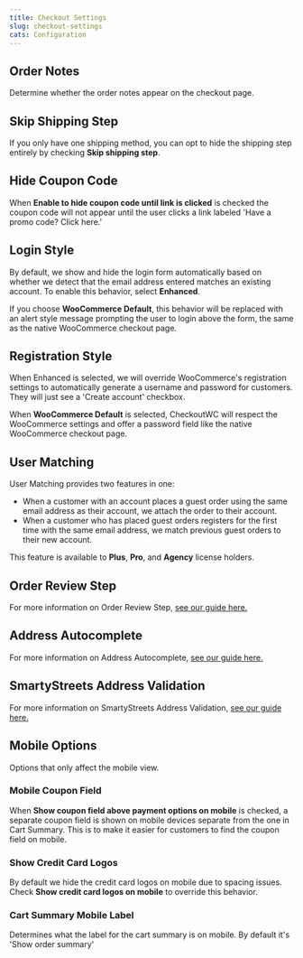 ```yaml
---
title: Checkout Settings
slug: checkout-settings
cats: Configuration
---
```



  <h2>
    Order Notes
  </h2>
  <p>
    Determine whether the order notes appear on the checkout page.
  </p>
  <h2>
    Skip Shipping Step
  </h2>
  <p>
    If you only have one shipping method, you can opt to hide the shipping step entirely by checking <strong>Skip shipping step</strong>.
  </p>
  <h2>
    Hide Coupon Code
  </h2>
  <p>
    When <strong>Enable to hide coupon code until link is clicked</strong>&nbsp;is checked the coupon code will not appear until the user clicks a link labeled 'Have a promo code? Click here.'
  </p>
  <h2>
    Login Style
  </h2>
  <p>
    By default, we show and hide the login form automatically based on whether we detect that the email address entered matches an existing account. To enable this behavior, select <strong>Enhanced</strong>.
  </p>
  <p>
    If you choose <strong>WooCommerce Default</strong>, this behavior will be replaced with an alert style message prompting the user to login above the form, the same as the native WooCommerce checkout page.
  </p>
  <h2>
    Registration Style
  </h2>
  <p>
    When Enhanced is selected, we will override WooCommerce's registration settings to automatically generate a username and password for customers. They will just see a 'Create account' checkbox.
  </p>
  <p>
    When <strong>WooCommerce Default</strong> is selected, CheckoutWC will respect the WooCommerce settings and offer a password field like the native WooCommerce checkout page.
  </p>
  <h2>
    User Matching
  </h2>
  <p>
    User Matching provides two features in one:
  </p>
  <ul>
    <li>When a customer with an account places a guest order using the same email address as their account, we attach the order to their account.
    </li>
    <li>When a customer who has placed guest orders registers for the first time with the same email address, we match previous guest orders to their new account.
    </li>
  </ul>
  <p>
    This feature is available to <strong>Plus</strong>, <strong>Pro</strong>, and <strong>Agency</strong> license holders.
  </p>
  <h2>
    Order Review Step
  </h2>
  <p>
    For more information on Order Review Step, <a href="https://cfw.test/documentation/how-to-add-order-review-step">see our guide here.</a>
  </p>
  <h2>
    <a href="https://cfw.test/documentation/how-to-add-order-review-step"></a>Address Autocomplete
  </h2>
  <p>
    For more information on Address Autocomplete, <a href="https://cfw.test/documentation/how-to-enable-address-autocomplete">see our guide here.</a>
  </p>
  <h2>
    SmartyStreets Address Validation
  </h2>
  <p>
    For more information on SmartyStreets Address Validation, <a href="https://cfw.test/documentation/smartystreets-address-validation">see our guide here.</a>
  </p>
  <h2>
    Mobile Options
  </h2>
  <p>
    Options that only affect the mobile view.
  </p>
  <h3>
    Mobile Coupon Field
  </h3>
  <p>
    When <strong>Show coupon field above payment options on mobile</strong> is checked, a separate coupon field is shown on mobile devices separate from the one in Cart Summary. This is to make it easier for customers to find the coupon field on mobile.
  </p>
  <h3>
    Show Credit Card Logos
  </h3>
  <p>
    By default we hide the credit card logos on mobile due to spacing issues. Check <strong>Show credit card logos on mobile</strong> to override this behavior.
  </p>
  <h3>
    Cart Summary Mobile Label
  </h3>
  <p>
    Determines what the label for the cart summary is on mobile. By default it's 'Show order summary'
  </p>
